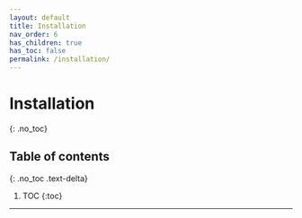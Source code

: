 ```yaml
---
layout: default
title: Installation
nav_order: 6
has_children: true
has_toc: false
permalink: /installation/
---
```


# Installation
{: .no_toc}

## Table of contents
{: .no_toc .text-delta}

1. TOC
{:toc}

---
